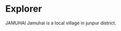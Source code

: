 # Explorer
<html>
  <head> JAMUHAI </head>
  <body> Jamuhai is a local village in junpur district.</body>
</html>
